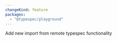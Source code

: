 ```yaml
---
changeKind: feature
packages:
  - "@typespec/playground"
---
```


Add new import from remote typespec functionality